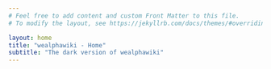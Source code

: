 ```yaml
---
# Feel free to add content and custom Front Matter to this file.
# To modify the layout, see https://jekyllrb.com/docs/themes/#overriding-theme-defaults

layout: home
title: "wealphawiki - Home"
subtitle: "The dark version of wealphawiki"
---
```

